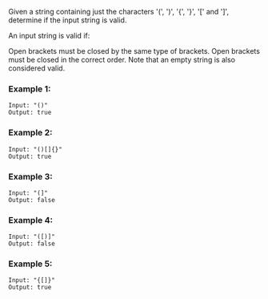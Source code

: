 Given a string containing just the characters '(', ')', '{', '}', '[' and ']', determine if the input string is valid.

An input string is valid if:

Open brackets must be closed by the same type of brackets.
Open brackets must be closed in the correct order.
Note that an empty string is also considered valid.

### Example 1:

```
Input: "()"
Output: true
```



### Example 2:

```
Input: "()[]{}"
Output: true
```



### Example 3:

```
Input: "(]"
Output: false
```



### Example 4:

```
Input: "([)]"
Output: false
```



### Example 5:

```
Input: "{[]}"
Output: true
```




